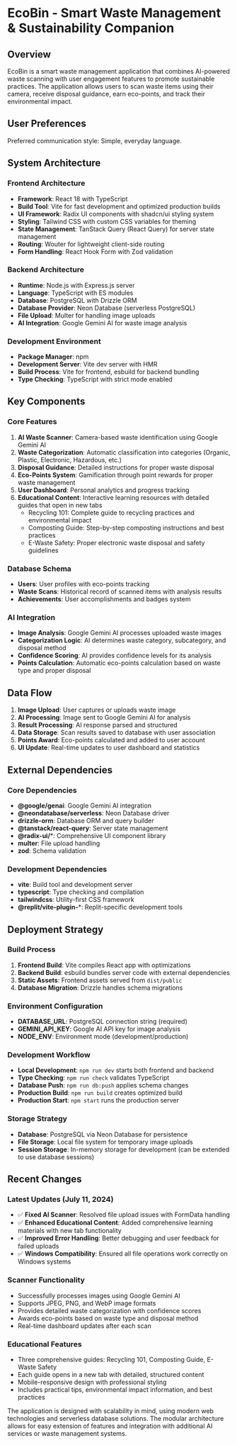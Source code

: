 # EcoBin - Smart Waste Management & Sustainability Companion

## Overview

EcoBin is a smart waste management application that combines AI-powered waste scanning with user engagement features to promote sustainable practices. The application allows users to scan waste items using their camera, receive disposal guidance, earn eco-points, and track their environmental impact.

## User Preferences

Preferred communication style: Simple, everyday language.

## System Architecture

### Frontend Architecture
- **Framework**: React 18 with TypeScript
- **Build Tool**: Vite for fast development and optimized production builds
- **UI Framework**: Radix UI components with shadcn/ui styling system
- **Styling**: Tailwind CSS with custom CSS variables for theming
- **State Management**: TanStack Query (React Query) for server state management
- **Routing**: Wouter for lightweight client-side routing
- **Form Handling**: React Hook Form with Zod validation

### Backend Architecture
- **Runtime**: Node.js with Express.js server
- **Language**: TypeScript with ES modules
- **Database**: PostgreSQL with Drizzle ORM
- **Database Provider**: Neon Database (serverless PostgreSQL)
- **File Upload**: Multer for handling image uploads
- **AI Integration**: Google Gemini AI for waste image analysis

### Development Environment
- **Package Manager**: npm
- **Development Server**: Vite dev server with HMR
- **Build Process**: Vite for frontend, esbuild for backend bundling
- **Type Checking**: TypeScript with strict mode enabled

## Key Components

### Core Features
1. **AI Waste Scanner**: Camera-based waste identification using Google Gemini AI
2. **Waste Categorization**: Automatic classification into categories (Organic, Plastic, Electronic, Hazardous, etc.)
3. **Disposal Guidance**: Detailed instructions for proper waste disposal
4. **Eco-Points System**: Gamification through point rewards for proper waste management
5. **User Dashboard**: Personal analytics and progress tracking
6. **Educational Content**: Interactive learning resources with detailed guides that open in new tabs
   - Recycling 101: Complete guide to recycling practices and environmental impact
   - Composting Guide: Step-by-step composting instructions and best practices
   - E-Waste Safety: Proper electronic waste disposal and safety guidelines

### Database Schema
- **Users**: User profiles with eco-points tracking
- **Waste Scans**: Historical record of scanned items with analysis results
- **Achievements**: User accomplishments and badges system

### AI Integration
- **Image Analysis**: Google Gemini AI processes uploaded waste images
- **Categorization Logic**: AI determines waste category, subcategory, and disposal method
- **Confidence Scoring**: AI provides confidence levels for its analysis
- **Points Calculation**: Automatic eco-points calculation based on waste type and proper disposal

## Data Flow

1. **Image Upload**: User captures or uploads waste image
2. **AI Processing**: Image sent to Google Gemini AI for analysis
3. **Result Processing**: AI response parsed and structured
4. **Data Storage**: Scan results saved to database with user association
5. **Points Award**: Eco-points calculated and added to user account
6. **UI Update**: Real-time updates to user dashboard and statistics

## External Dependencies

### Core Dependencies
- **@google/genai**: Google Gemini AI integration
- **@neondatabase/serverless**: Neon Database driver
- **drizzle-orm**: Database ORM and query builder
- **@tanstack/react-query**: Server state management
- **@radix-ui/***: Comprehensive UI component library
- **multer**: File upload handling
- **zod**: Schema validation

### Development Dependencies
- **vite**: Build tool and development server
- **typescript**: Type checking and compilation
- **tailwindcss**: Utility-first CSS framework
- **@replit/vite-plugin-***: Replit-specific development tools

## Deployment Strategy

### Build Process
1. **Frontend Build**: Vite compiles React app with optimizations
2. **Backend Build**: esbuild bundles server code with external dependencies
3. **Static Assets**: Frontend assets served from `dist/public`
4. **Database Migration**: Drizzle handles schema migrations

### Environment Configuration
- **DATABASE_URL**: PostgreSQL connection string (required)
- **GEMINI_API_KEY**: Google AI API key for image analysis
- **NODE_ENV**: Environment mode (development/production)

### Development Workflow
- **Local Development**: `npm run dev` starts both frontend and backend
- **Type Checking**: `npm run check` validates TypeScript
- **Database Push**: `npm run db:push` applies schema changes
- **Production Build**: `npm run build` creates optimized build
- **Production Start**: `npm start` runs the production server

### Storage Strategy
- **Database**: PostgreSQL via Neon Database for persistence
- **File Storage**: Local file system for temporary image uploads
- **Session Storage**: In-memory storage for development (can be extended to use database sessions)

## Recent Changes

### Latest Updates (July 11, 2024)
- ✅ **Fixed AI Scanner**: Resolved file upload issues with FormData handling
- ✅ **Enhanced Educational Content**: Added comprehensive learning materials with new tab functionality
- ✅ **Improved Error Handling**: Better debugging and user feedback for failed uploads
- ✅ **Windows Compatibility**: Ensured all file operations work correctly on Windows systems

### Scanner Functionality
- Successfully processes images using Google Gemini AI
- Supports JPEG, PNG, and WebP image formats
- Provides detailed waste categorization with confidence scores
- Awards eco-points based on waste type and disposal method
- Real-time dashboard updates after each scan

### Educational Features
- Three comprehensive guides: Recycling 101, Composting Guide, E-Waste Safety
- Each guide opens in a new tab with detailed, structured content
- Mobile-responsive design with professional styling
- Includes practical tips, environmental impact information, and best practices

The application is designed with scalability in mind, using modern web technologies and serverless database solutions. The modular architecture allows for easy extension of features and integration with additional AI services or waste management systems.